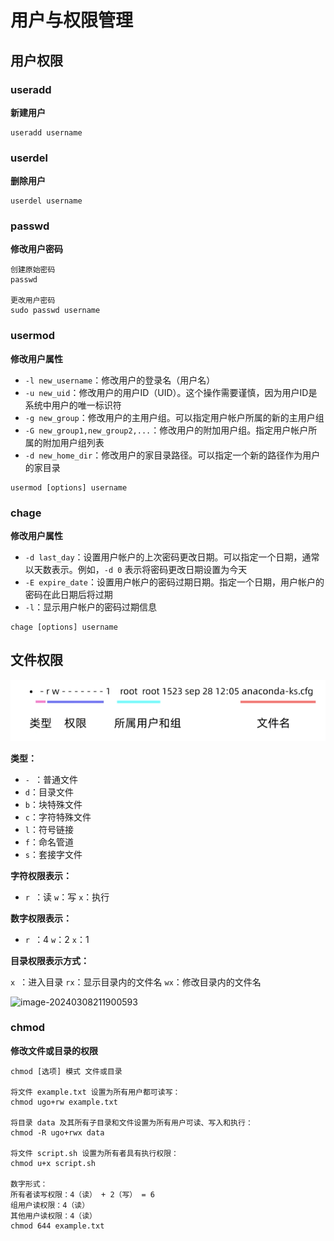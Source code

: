 # 用户与权限管理

## 用户权限

### useradd

**新建用户**

```
useradd username
```

### userdel

**删除用户**

```
userdel username
```

### passwd

**修改用户密码**

```
创建原始密码
passwd

更改用户密码
sudo passwd username
```

### usermod

**修改用户属性**

- `-l new_username`：修改用户的登录名（用户名）
- `-u new_uid`：修改用户的用户ID（UID）。这个操作需要谨慎，因为用户ID是系统中用户的唯一标识符
- `-g new_group`：修改用户的主用户组。可以指定用户帐户所属的新的主用户组
- `-G new_group1,new_group2,...`：修改用户的附加用户组。指定用户帐户所属的附加用户组列表
- `-d new_home_dir`：修改用户的家目录路径。可以指定一个新的路径作为用户的家目录

```
usermod [options] username
```

### chage

**修改用户属性**

- `-d last_day`：设置用户帐户的上次密码更改日期。可以指定一个日期，通常以天数表示。例如，`-d 0` 表示将密码更改日期设置为今天
- `-E expire_date`：设置用户帐户的密码过期日期。指定一个日期，用户帐户的密码在此日期后将过期
- `-l`：显示用户帐户的密码过期信息

```
chage [options] username
```

## 文件权限

![image-20240308210744263](../../Images/image-20240308210744263.png)

**类型：**

- `- `：普通文件
- `d`：目录文件
- `b`：块特殊文件
- `c`：字符特殊文件
- `l`：符号链接
- `f`：命名管道
- `s`：套接字文件

**字符权限表示：**

- `r `：读	`w`：写	`x`：执行

**数字权限表示：**

- `r `：4	`w`：2	`x`：1

**目录权限表示方式：**

`x `：进入目录	`rx`：显示目录内的文件名	`wx`：修改目录内的文件名

![image-20240308211900593](..\..\Images\image-20240308211900593.png)



### chmod

**修改文件或目录的权限**

```
chmod [选项] 模式 文件或目录

将文件 example.txt 设置为所有用户都可读写：
chmod ugo+rw example.txt

将目录 data 及其所有子目录和文件设置为所有用户可读、写入和执行：
chmod -R ugo+rwx data

将文件 script.sh 设置为所有者具有执行权限：
chmod u+x script.sh

数字形式：
所有者读写权限：4（读） + 2（写） = 6
组用户读权限：4（读）
其他用户读权限：4（读）
chmod 644 example.txt
```



